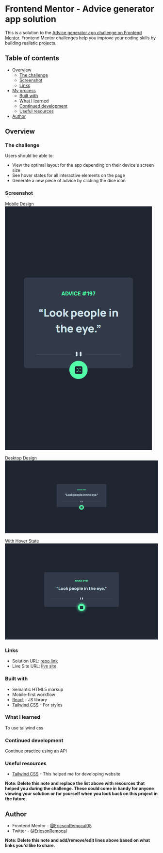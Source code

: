 # Frontend Mentor - Advice generator app solution

This is a solution to the [Advice generator app challenge on Frontend Mentor](https://www.frontendmentor.io/challenges/advice-generator-app-QdUG-13db). Frontend Mentor challenges help you improve your coding skills by building realistic projects.

## Table of contents

- [Overview](#overview)
  - [The challenge](#the-challenge)
  - [Screenshot](#screenshot)
  - [Links](#links)
- [My process](#my-process)
  - [Built with](#built-with)
  - [What I learned](#what-i-learned)
  - [Continued development](#continued-development)
  - [Useful resources](#useful-resources)
- [Author](#author)

## Overview

### The challenge

Users should be able to:

- View the optimal layout for the app depending on their device's screen size
- See hover states for all interactive elements on the page
- Generate a new piece of advice by clicking the dice icon

### Screenshot

Mobile Design
![Mobile Design](./src/screenshots/mobile.png)

Desktop Design
![Desktop Design](./src/screenshots/desktop.png)

With Hover State
![With Hover](./src/screenshots/with-hover.png)

### Links

- Solution URL: [repo link](https://github.com/EricsonRemocal05/advice-generator-app)
- Live Site URL: [live site](https://tiny-pie-9cb241.netlify.app/)

### Built with

- Semantic HTML5 markup
- Mobile-first workflow
- [React](https://reactjs.org/) - JS library
- [Tailwind CSS](https://tailwindcss.com/) - For styles

### What I learned

To use tailwind css

### Continued development

Continue practice using an API

### Useful resources

- [Tailwind CSS](https://tailwindcss.com/) - This helped me for developing website

**Note: Delete this note and replace the list above with resources that helped you during the challenge. These could come in handy for anyone viewing your solution or for yourself when you look back on this project in the future.**

## Author

- Frontend Mentor - [@EricsonRemocal05](https://www.frontendmentor.io/profile/EricsonRemocal05)
- Twitter - [@EricsonRemocal](https://twitter.com/EricsonRemocal)

**Note: Delete this note and add/remove/edit lines above based on what links you'd like to share.**
